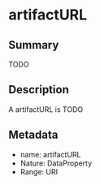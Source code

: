 # artifactURL

## Summary

TODO

## Description

A artifactURL is TODO

## Metadata

- name: artifactURL
- Nature: DataProperty
- Range: URI

